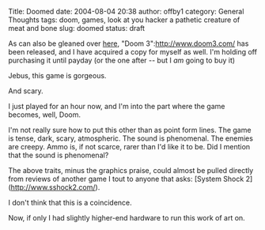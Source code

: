 Title: Doomed
date: 2004-08-04 20:38
author: offby1
category: General Thoughts
tags: doom, games, look at you hacker a pathetic creature of meat and bone
slug: doomed
status: draft

As can also be gleaned over [here](http://www.offlineblog.com/mildillson/index.php?p=260), \"Doom 3\":http://www.doom3.com/ has been released, and I have acquired a copy for myself as well. I\'m holding off purchasing it until payday (or the one after \-- but I *am* going to buy it)

Jebus, this game is gorgeous.

And scary.

I just played for an hour now, and I\'m into the part where the game becomes, well, Doom.

I\'m not really sure how to put this other than as point form lines. The game is tense, dark, scary, atmospheric. The sound is phenomenal. The enemies are creepy. Ammo is, if not scarce, rarer than I\'d like it to be. Did I mention that the sound is phenomenal?

The above traits, minus the graphics praise, could almost be pulled directly from reviews of another game I tout to anyone that asks: \[System Shock 2\](<http://www.sshock2.com/>).

I don\'t think that this is a coincidence.

Now, if only I had slightly higher-end hardware to run this work of art on.
